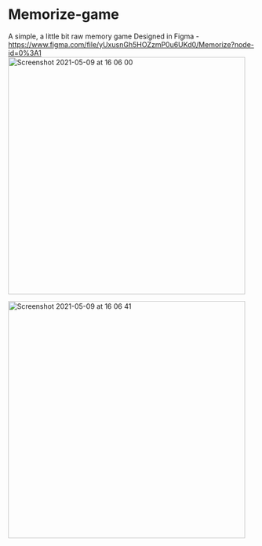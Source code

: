 # Memorize-game
A simple, a little bit raw memory game
Designed in Figma - https://www.figma.com/file/yUxusnGh5HOZzmP0u6UKd0/Memorize?node-id=0%3A1
<img width="483" alt="Screenshot 2021-05-09 at 16 06 00" src="https://user-images.githubusercontent.com/45354116/117568221-f5ec5080-b0e0-11eb-9631-be3f09f9aaff.png">

<img width="483" alt="Screenshot 2021-05-09 at 16 06 41" src="https://user-images.githubusercontent.com/45354116/117568227-03093f80-b0e1-11eb-8de6-0010973abea1.png">


